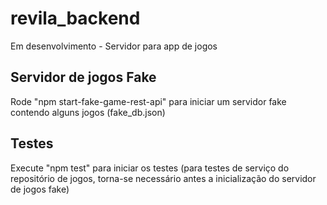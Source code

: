 # revila_backend
Em desenvolvimento - Servidor para app de jogos

## Servidor de jogos Fake
Rode "npm start-fake-game-rest-api" para iniciar um servidor fake contendo alguns jogos (fake_db.json)  

## Testes
Execute "npm test" para iniciar os testes (para testes de serviço do repositório de jogos, torna-se necessário antes a inicialização do servidor de jogos fake)